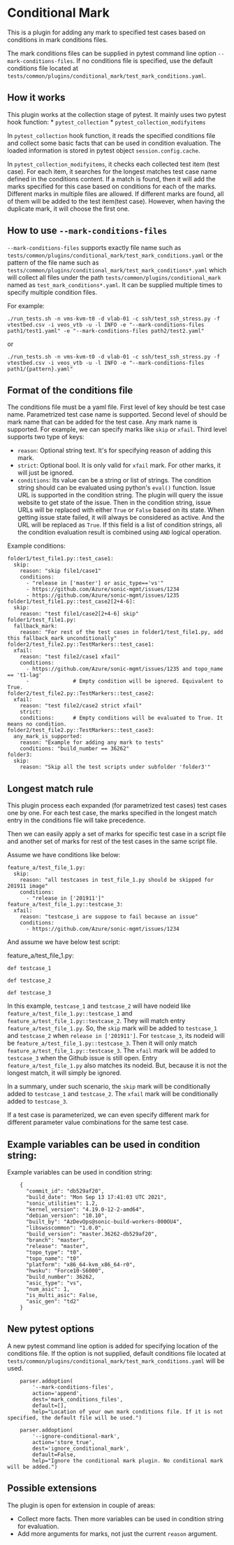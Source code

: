 # Conditional Mark

This is a plugin for adding any mark to specified test cases based on conditions in mark conditions files.

The mark conditions files can be supplied in pytest command line option `--mark-conditions-files`. If no conditions file is specified, use the default conditions file located at `tests/common/plugins/conditional_mark/test_mark_conditions.yaml`.


## How it works
This plugin works at the collection stage of pytest. It mainly uses two pytest hook function:
    * `pytest_collection`
    * `pytest_collection_modifyitems`

In `pytest_collection` hook function, it reads the specified conditions file and collect some basic facts that can be used in condition evaluation. The loaded information is stored in pytest object `session.config.cache`.

In `pytest_collection_modifyitems`, it checks each collected test item (test case). For each item, it searches for the longest matches test case name defined in the conditions content. If a match is found, then it will add the marks specified for this case based on conditions for each of the marks. 
Different marks in multiple files are allowed. If different marks are found, all of them will be added to the test item(test case). However, when having the duplicate mark, it will choose the first one. 

## How to use `--mark-conditions-files`
`--mark-conditions-files` supports exactly file name such as `tests/common/plugins/conditional_mark/test_mark_conditions.yaml` or the pattern of the file name such as `tests/common/plugins/conditional_mark/test_mark_conditions*.yaml` which will collect all files under the path `tests/common/plugins/conditional_mark` named as `test_mark_conditions*.yaml`.
It can be supplied multiple times to specify multiple condition files.

For example:
```buildoutcfg
./run_tests.sh -n vms-kvm-t0 -d vlab-01 -c ssh/test_ssh_stress.py -f vtestbed.csv -i veos_vtb -u -l INFO -e "--mark-conditions-files path1/test1.yaml" -e "--mark-conditions-files path2/test2.yaml"
```
or 
```buildoutcfg
./run_tests.sh -n vms-kvm-t0 -d vlab-01 -c ssh/test_ssh_stress.py -f vtestbed.csv -i veos_vtb -u -l INFO -e "--mark-conditions-files path1/{pattern}.yaml" 
```



## Format of the conditions file

The conditions file must be a yaml file. First level of key should be test case name. Parametrized test case name is supported.
Second level of should be mark name that can be added for the test case. Any mark name is supported. For example, we can specify marks like `skip` or `xfail`.
Third level supports two type of keys:
* `reason`: Optional string text. It's for specifying reason of adding this mark.
* `strict`: Optional bool. It is only valid for `xfail` mark. For other marks, it will just be ignored.
* `conditions`: Its value can be a string or list of strings. The condition string should can be evaluated using python's `eval()` function. Issue URL is supported in the condition string. The plugin will query the issue website to get state of the issue. Then in the condition string, issue URLs will be replaced with either `True` or `False` based on its state. When getting issue state failed, it will always be considered as active. And the URL will be replaced as `True`. If this field is a list of condition strings, all the condition evaluation result is combined using `AND` logical operation.

Example conditions:
```
folder1/test_file1.py::test_case1:
  skip:
    reason: "skip file1/case1"
    conditions:
      - "release in ['master'] or asic_type=='vs'"
      - https://github.com/Azure/sonic-mgmt/issues/1234
      - https://github.com/Azure/sonic-mgmt/issues/1235
folder1/test_file1.py::test_case2[2+4-6]:
  skip:
    reason: "test file1/case2[2+4-6] skip"
folder1/test_file1.py:
  fallback_mark:
    reason: "For rest of the test cases in folder1/test_file1.py, add this fallback_mark unconditionally"
folder2/test_file2.py::TestMarkers::test_case1:
  xfail:
    reason: "test file2/case1 xfail"
    conditions:
      - https://github.com/Azure/sonic-mgmt/issues/1235 and topo_name == 't1-lag'
      -              # Empty condition will be ignored. Equivalent to True.
folder2/test_file2.py::TestMarkers::test_case2:
  xfail:
    reason: "test file2/case2 strict xfail"
    strict:
    conditions:      # Empty conditions will be evaluated to True. It means no condition.
folder2/test_file2.py::TestMarkers::test_case3:
  any_mark_is_supported:
    reason: "Example for adding any mark to tests"
    conditions: "build_number == 36262"
folder3:
  skip:
    reason: "Skip all the test scripts under subfolder 'folder3'"
```

## Longest match rule

This plugin process each expanded (for parametrized test cases) test cases one by one. For each test case, the marks specified in the longest match entry in the conditions file will take precedence.

Then we can easily apply a set of marks for specific test case in a script file and another set of marks for rest of the test cases in the same script file.

Assume we have conditions like below:
```
feature_a/test_file_1.py:
  skip:
    reason: "all testcases in test_file_1.py should be skipped for 201911 image"
    conditions:
      - "release in ['201911']"
feature_a/test_file_1.py::testcase_3:
  xfail:
    reason: "testcase_i are suppose to fail because an issue"
    conditions:
      - https://github.com/Azure/sonic-mgmt/issues/1234
```

And assume we have below test script:

feature_a/test_file_1.py:
```
def testcase_1

def testcase_2

def testcase_3
```
In this example, `testcase_1` and `testcase_2` will have nodeid like `feature_a/test_file_1.py::testcase_1` and `feature_a/test_file_1.py::testcase_2`. They will match entry `feature_a/test_file_1.py`. So, the `skip` mark will be added to `testcase_1` and `testcase_2` when `release in ['201911']`.
For `testcase_3`, its nodeid will be `feature_a/test_file_1.py::testcase_3`. Then it will only match `feature_a/test_file_1.py::testcase_3`. The `xfail` mark will be added to `testcase_3` when the Github issue is still open. Entry `feature_a/test_file_1.py` also matches its nodeid. But, because it is not the longest match, it will simply be ignored.

In a summary, under such scenario, the `skip` mark will be conditionally added to `testcase_1` and `testcase_2`. The `xfail` mark will be conditionally added to `testcase_3`.

If a test case is parameterized, we can even specify different mark for different parameter value combinations for the same test case.

## Example variables can be used in condition string:

Example variables can be used in condition string:
```
    {
      "commit_id": "db529af20",
      "build_date": "Mon Sep 13 17:41:03 UTC 2021",
      "sonic_utilities": 1.2,
      "kernel_version": "4.19.0-12-2-amd64",
      "debian_version": "10.10",
      "built_by": "AzDevOps@sonic-build-workers-000OU4",
      "libswsscommon": "1.0.0",
      "build_version": "master.36262-db529af20",
      "branch": "master",
      "release": "master",
      "topo_type": "t0",
      "topo_name": "t0"
      "platform": "x86_64-kvm_x86_64-r0",
      "hwsku": "Force10-S6000",
      "build_number": 36262,
      "asic_type": "vs",
      "num_asic": 1,
      "is_multi_asic": False,
      "asic_gen": "td2"
    }
```

## New pytest options
A new pytest command line option is added for specifying location of the conditions file. If the option is not supplied, default conditions file located at `tests/common/plugins/conditional_mark/test_mark_conditions.yaml` will be used.
```
    parser.addoption(
        '--mark-conditions-files',
        action='append',
        dest='mark_conditions_files',
        default=[],
        help="Location of your own mark conditions file. If it is not specified, the default file will be used.")

    parser.addoption(
        '--ignore-conditional-mark',
        action='store_true',
        dest='ignore_conditional_mark',
        default=False,
        help="Ignore the conditional mark plugin. No conditional mark will be added.")
```

## Possible extensions
The plugin is open for extension in couple of areas:
* Collect more facts. Then more variables can be used in condition string for evaluation.
* Add more arguments for marks, not just the current `reason` argument.
